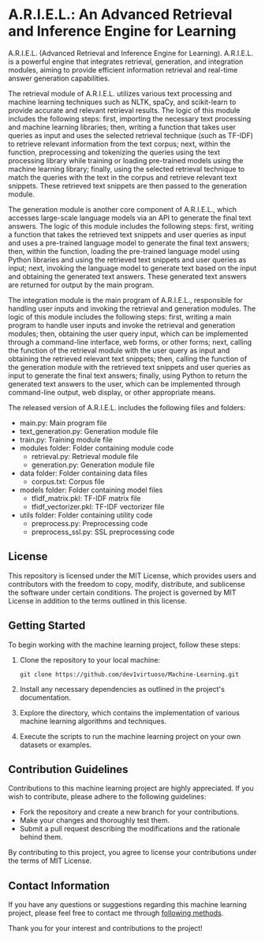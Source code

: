 # A.R.I.E.L.: An Advanced Retrieval and Inference Engine for Learning

A.R.I.E.L. (Advanced Retrieval and Inference Engine for Learning). A.R.I.E.L. is a powerful engine that integrates retrieval, generation, and integration modules, aiming to provide efficient information retrieval and real-time answer generation capabilities.

The retrieval module of A.R.I.E.L. utilizes various text processing and machine learning techniques such as NLTK, spaCy, and scikit-learn to provide accurate and relevant retrieval results. The logic of this module includes the following steps: first, importing the necessary text processing and machine learning libraries; then, writing a function that takes user queries as input and uses the selected retrieval technique (such as TF-IDF) to retrieve relevant information from the text corpus; next, within the function, preprocessing and tokenizing the queries using the text processing library while training or loading pre-trained models using the machine learning library; finally, using the selected retrieval technique to match the queries with the text in the corpus and retrieve relevant text snippets. These retrieved text snippets are then passed to the generation module.

The generation module is another core component of A.R.I.E.L., which accesses large-scale language models via an API to generate the final text answers. The logic of this module includes the following steps: first, writing a function that takes the retrieved text snippets and user queries as input and uses a pre-trained language model to generate the final text answers; then, within the function, loading the pre-trained language model using Python libraries and using the retrieved text snippets and user queries as input; next, invoking the language model to generate text based on the input and obtaining the generated text answers. These generated text answers are returned for output by the main program.

The integration module is the main program of A.R.I.E.L., responsible for handling user inputs and invoking the retrieval and generation modules. The logic of this module includes the following steps: first, writing a main program to handle user inputs and invoke the retrieval and generation modules; then, obtaining the user query input, which can be implemented through a command-line interface, web forms, or other forms; next, calling the function of the retrieval module with the user query as input and obtaining the retrieved relevant text snippets; then, calling the function of the generation module with the retrieved text snippets and user queries as input to generate the final text answers; finally, using Python to return the generated text answers to the user, which can be implemented through command-line output, web display, or other appropriate means.

The released version of A.R.I.E.L. includes the following files and folders:

- main.py: Main program file
- text_generation.py: Generation module file
- train.py: Training module file
- modules folder: Folder containing module code
  - retrieval.py: Retrieval module file
  - generation.py: Generation module file
- data folder: Folder containing data files
  - corpus.txt: Corpus file
- models folder: Folder containing model files
  - tfidf_matrix.pkl: TF-IDF matrix file
  - tfidf_vectorizer.pkl: TF-IDF vectorizer file
- utils folder: Folder containing utility code
  - preprocess.py: Preprocessing code
  - preprocess_ssl.py: SSL preprocessing code

## License

This repository is licensed under the MIT License, which provides users and contributors with the freedom to copy, modify, distribute, and sublicense the software under certain conditions. The project is governed by MIT License in addition to the terms outlined in this license.

## Getting Started

To begin working with the machine learning project, follow these steps:

1. Clone the repository to your local machine:

   `
   git clone https://github.com/dev1virtuoso/Machine-Learning.git
   `

2. Install any necessary dependencies as outlined in the project's documentation.

3. Explore the directory, which contains the implementation of various machine learning algorithms and techniques.

4. Execute the scripts to run the machine learning project on your own datasets or examples.

## Contribution Guidelines

Contributions to this machine learning project are highly appreciated. If you wish to contribute, please adhere to the following guidelines:

- Fork the repository and create a new branch for your contributions.
- Make your changes and thoroughly test them.
- Submit a pull request describing the modifications and the rationale behind them.

By contributing to this project, you agree to license your contributions under the terms of MIT License.

## Contact Information

If you have any questions or suggestions regarding this machine learning project, please feel free to contact me through [following methods](https://github.com/dev1virtuoso/Documentation/blob/main/dev1virtuoso/Attachment/dev1virtuoso/carson-wu.md).

Thank you for your interest and contributions to the project!

